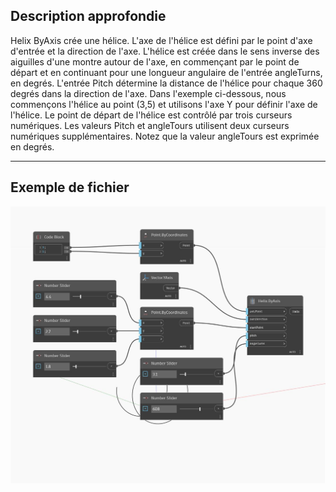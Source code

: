 ## Description approfondie
Helix ByAxis crée une hélice. L'axe de l'hélice est défini par le point d'axe d'entrée et la direction de l'axe. L'hélice est créée dans le sens inverse des aiguilles d'une montre autour de l'axe, en commençant par le point de départ et en continuant pour une longueur angulaire de l'entrée angleTurns, en degrés. L'entrée Pitch détermine la distance de l'hélice pour chaque 360 degrés dans la direction de l'axe. Dans l'exemple ci-dessous, nous commençons l'hélice au point (3,5) et utilisons l'axe Y pour définir l'axe de l'hélice. Le point de départ de l'hélice est contrôlé par trois curseurs numériques. Les valeurs Pitch et angleTours utilisent deux curseurs numériques supplémentaires. Notez que la valeur angleTours est exprimée en degrés.
___
## Exemple de fichier

![ByAxis](./Autodesk.DesignScript.Geometry.Helix.ByAxis_img.jpg)

